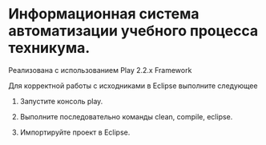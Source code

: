 Информационная система автоматизации учебного процесса техникума.
=====================================

Реализована с использованием Play 2.2.x Framework

Для корректной работы с исходниками в Eclipse выполните следующее

1. Запустите консоль play.

2. Выполните последовательно команды clean, compile, eclipse.

3. Импортируйте проект в Eclipse.
